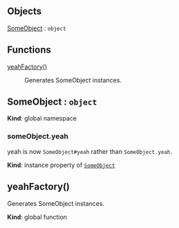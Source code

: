 ## Objects

<dl>
<dt><a href="#SomeObject">SomeObject</a> : <code>object</code></dt>
<dd></dd>
</dl>

## Functions

<dl>
<dt><a href="#yeahFactory">yeahFactory()</a></dt>
<dd><p>Generates SomeObject instances.</p>
</dd>
</dl>

<a name="SomeObject"></a>
## SomeObject : <code>object</code>
**Kind**: global namespace  
<a name="SomeObject+yeah"></a>
### someObject.yeah
yeah is now `SomeObject#yeah` rather than `SomeObject.yeah`.

**Kind**: instance property of <code>[SomeObject](#SomeObject)</code>  
<a name="yeahFactory"></a>
## yeahFactory()
Generates SomeObject instances.

**Kind**: global function  

